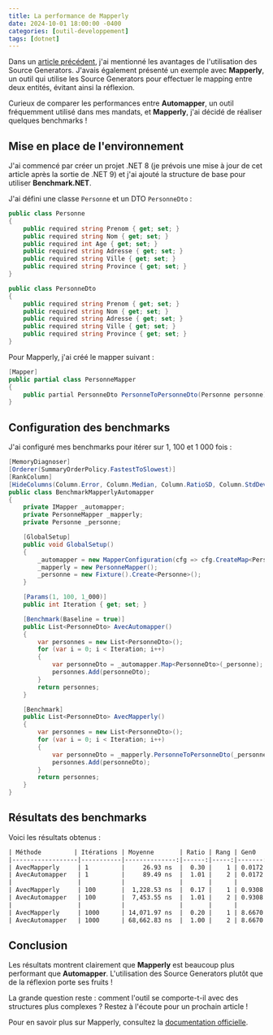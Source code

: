 ```yaml
---
title: La performance de Mapperly
date: 2024-10-01 18:00:00 -0400
categories: [outil-developpement]
tags: [dotnet]
---
```


Dans un [article précédent](https://codewithfrenchy.com/posts/source-generator-dotnet/), j'ai mentionné les avantages de l'utilisation des Source Generators. J'avais également présenté un exemple avec **Mapperly**, un outil qui utilise les Source Generators pour effectuer le mapping entre deux entités, évitant ainsi la réflexion. 

Curieux de comparer les performances entre **Automapper**, un outil fréquemment utilisé dans mes mandats, et **Mapperly**, j'ai décidé de réaliser quelques benchmarks !

## Mise en place de l'environnement

J'ai commencé par créer un projet .NET 8 (je prévois une mise à jour de cet article après la sortie de .NET 9) et j'ai ajouté la structure de base pour utiliser **Benchmark.NET**. 

J'ai défini une classe `Personne` et un DTO `PersonneDto` :

```csharp
public class Personne
{
    public required string Prenom { get; set; }
    public required string Nom { get; set; }
    public required int Age { get; set; }
    public required string Adresse { get; set; }
    public required string Ville { get; set; }
    public required string Province { get; set; }
}

public class PersonneDto
{
    public required string Prenom { get; set; }
    public required string Nom { get; set; }
    public required string Adresse { get; set; }
    public required string Ville { get; set; }
    public required string Province { get; set; }
}
```

Pour Mapperly, j'ai créé le mapper suivant :

```csharp
[Mapper]
public partial class PersonneMapper
{
    public partial PersonneDto PersonneToPersonneDto(Personne personne);
}
```

## Configuration des benchmarks

J'ai configuré mes benchmarks pour itérer sur 1, 100 et 1 000 fois :

```csharp
[MemoryDiagnoser]
[Orderer(SummaryOrderPolicy.FastestToSlowest)]
[RankColumn]
[HideColumns(Column.Error, Column.Median, Column.RatioSD, Column.StdDev)]
public class BenchmarkMapperlyAutomapper
{
    private IMapper _automapper;
    private PersonneMapper _mapperly;
    private Personne _personne;

    [GlobalSetup]
    public void GlobalSetup()
    {
        _automapper = new MapperConfiguration(cfg => cfg.CreateMap<Personne, PersonneDto>()).CreateMapper();
        _mapperly = new PersonneMapper();
        _personne = new Fixture().Create<Personne>();
    }

    [Params(1, 100, 1_000)]
    public int Iteration { get; set; }

    [Benchmark(Baseline = true)]
    public List<PersonneDto> AvecAutomapper()
    {
        var personnes = new List<PersonneDto>();
        for (var i = 0; i < Iteration; i++)
        {
            var personneDto = _automapper.Map<PersonneDto>(_personne);
            personnes.Add(personneDto);
        }
        return personnes;
    }

    [Benchmark]
    public List<PersonneDto> AvecMapperly()
    {
        var personnes = new List<PersonneDto>();
        for (var i = 0; i < Iteration; i++)
        {
            var personneDto = _mapperly.PersonneToPersonneDto(_personne);
            personnes.Add(personneDto);
        }
        return personnes;
    }
}
```

## Résultats des benchmarks

Voici les résultats obtenus :

```txt
| Méthode         | Itérations | Moyenne       | Ratio | Rang | Gen0   | Gen1   | Alloué   | Ratio Alloc |
|------------------|-----------|--------------:|------:|-----:|-------:|-------:|----------:|------------:|
| AvecMapperly     | 1         |     26.93 ns  |  0.30 |    1 | 0.0172 |      - |     144 B |        1.00 |
| AvecAutomapper   | 1         |     89.49 ns  |  1.01 |    2 | 0.0172 |      - |     144 B |        1.00 |
|                  |           |               |       |      |        |        |           |             |
| AvecMapperly     | 100       |  1,228.53 ns  |  0.17 |    1 | 0.9308 | 0.0229 |    7792 B |        1.00 |
| AvecAutomapper   | 100       |  7,453.55 ns  |  1.01 |    2 | 0.9308 | 0.0153 |    7792 B |        1.00 |
|                  |           |               |       |      |        |        |           |             |
| AvecMapperly     | 1000      | 14,071.97 ns  |  0.20 |    1 | 8.6670 | 1.7242 |   72600 B |        1.00 |
| AvecAutomapper   | 1000      | 68,662.83 ns  |  1.00 |    2 | 8.6670 | 1.7090 |   72600 B |        1.00 |
```

## Conclusion

Les résultats montrent clairement que **Mapperly** est beaucoup plus performant que **Automapper**. L'utilisation des Source Generators plutôt que de la réflexion porte ses fruits ! 

La grande question reste : comment l'outil se comporte-t-il avec des structures plus complexes ? Restez à l'écoute pour un prochain article !

Pour en savoir plus sur Mapperly, consultez la [documentation officielle](https://mapperly.riok.app/docs/intro/).